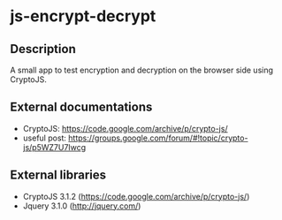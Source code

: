 # js-encrypt-decrypt

## Description
A small app to test encryption and decryption on the browser side using CryptoJS.

## External documentations
- CryptoJS: https://code.google.com/archive/p/crypto-js/
- useful post: https://groups.google.com/forum/#!topic/crypto-js/p5WZ7U7Iwcg

## External libraries
- CryptoJS 3.1.2 (https://code.google.com/archive/p/crypto-js/)
- Jquery 3.1.0 (http://jquery.com/)
